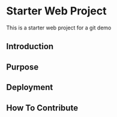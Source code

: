 # Starter Web Project

This is a starter web project for a git demo

## Introduction

## Purpose


## Deployment


## How To Contribute
